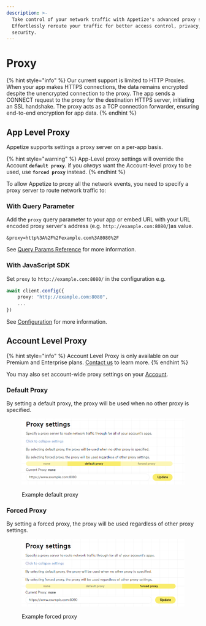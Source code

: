 ```yaml
---
description: >-
  Take control of your network traffic with Appetize's advanced proxy support.
  Effortlessly reroute your traffic for better access control, privacy, and
  security.
---
```


# Proxy

{% hint style="info" %}
Our current support is limited to HTTP Proxies. When your app makes HTTPS connections, the data remains encrypted despite the unencrypted connection to the proxy. The app sends a CONNECT request to the proxy for the destination HTTPS server, initiating an SSL handshake. The proxy acts as a TCP connection forwarder, ensuring end-to-end encryption for app data.
{% endhint %}

## App Level Proxy

Appetize supports settings a proxy server on a per-app basis.

{% hint style="warning" %}
App-Level proxy settings will override the Account **`default proxy`**. if you _always_ want the Account-level proxy to be used, use **`forced proxy`** instead.
{% endhint %}

To allow Appetize to proxy all the network events, you need to specify a proxy server to route network traffic to:

### With Query Parameter

Add the `proxy` query parameter to your app or embed URL with your URL encoded proxy server's address (e.g. `http://example.com:8080/`)as value.

```uri
&proxy=http%3A%2F%2Fexample.com%3A8080%2F
```

See [Query Params Reference](query-params-reference.md#proxy) for more information.

### With JavaScript SDK

Set `proxy` to `http://example.com:8080/` in the configuration e.g.

```typescript
await client.config({
    proxy: "http://example.com:8080",
    ...
})
```

See [Configuration](../javascript-sdk/configuration.md#proxy) for more information.

## Account Level Proxy

{% hint style="info" %}
Account Level Proxy is only available on our Premium and Enterprise plans. [Contact us](https://appetize.io/contact-us) to learn more.
{% endhint %}

You may also set account-wide proxy settings on your [Account](https://appetize.io/account).

### Default Proxy

By setting a default proxy, the proxy will be used when no other proxy is specified.

<figure><img src="../.gitbook/assets/image (3) (3).png" alt="" width="563"><figcaption><p>Example default proxy</p></figcaption></figure>

### Forced Proxy

By setting a forced proxy, the proxy will be used regardless of other proxy settings.

<figure><img src="../.gitbook/assets/image (10).png" alt="" width="563"><figcaption><p>Example forced proxy</p></figcaption></figure>
